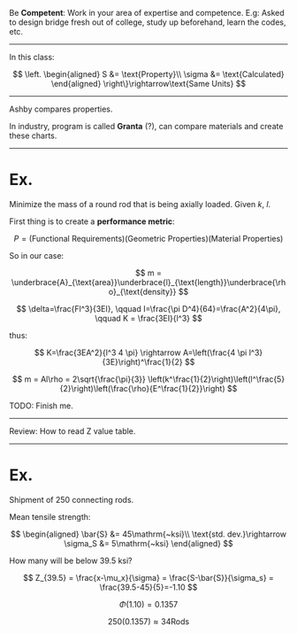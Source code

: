 Be **Competent**: Work in your area of expertise and competence.
E.g: Asked to design bridge fresh out of college, study up beforehand, learn the codes, etc.

***

In this class:

$$
\left.
\begin{aligned}
    S &= \text{Property}\\
    \sigma &= \text{Calculated}
\end{aligned}
\right\}\rightarrow\text{Same Units}
$$

***

Ashby compares properties.

In industry, program is called **Granta** (?), can compare materials and create these charts.

***

# Ex.

Minimize the mass of a round rod that is being axially loaded. Given $k$, $l$.

First thing is to create a **performance metric**:

$$
P = \left(\text{Functional Requirements}\right)\left(\text{Geometric Properties} \right)\left(\text{Material Properties}\right)
$$

So in our case:

$$
m = \underbrace{A}_{\text{area}}\underbrace{l}_{\text{length}}\underbrace{\rho}_{\text{density}}
$$

$$
\delta=\frac{Fl^3}{3EI}, \qquad I=\frac{\pi D^4}{64}=\frac{A^2}{4\pi}, \qquad K = \frac{3EI}{l^3}
$$

thus:

$$
K=\frac{3EA^2}{l^3 4 \pi} \rightarrow A=\left(\frac{4 \pi l^3}{3E}\right)^\frac{1}{2}
$$

$$
m = Al\rho = 2\sqrt{\frac{\pi}{3}} \left(k^\frac{1}{2}\right)\left(l^\frac{5}{2}\right)\left(\frac{\rho}{E^\frac{1}{2}}\right)
$$

TODO: Finish me.

***

Review: How to read Z value table.

***

# Ex.

Shipment of 250 connecting rods.

Mean tensile strength:

$$
\begin{aligned}
    \bar{S} &= 45\mathrm{~ksi}\\
    \text{std. dev.}\rightarrow \sigma_S &= 5\mathrm{~ksi}
\end{aligned}
$$

How many will be below $39.5\mathrm{~ksi}$?

$$
Z_{39.5} = \frac{x-\mu_x}{\sigma} = \frac{S-\bar{S}}{\sigma_s} = \frac{39.5-45}{5}=-1.10
$$

$$
\Phi(1.10) = 0.1357
$$

$$
250 (0.1357) \approx 34 \mathrm{Rods}
$$